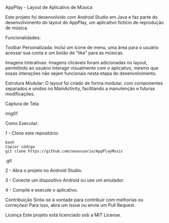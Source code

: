 AppPlay - Layout de Aplicativo de Música

Este projeto foi desenvolvido com Android Studio em Java e faz parte do desenvolvimento do layout do AppPlay, um aplicativo fictício de reprodução de música.

Funcionalidades:

Toolbar Personalizada: 
Inclui um ícone de menu, uma área para o usuário acessar sua conta e um botão de "like" para as músicas.

Imagens Interativas: 
Imagens clicáveis foram adicionadas no layout, permitindo ao usuário interagir visualmente com o aplicativo, mesmo que essas interações não sejam funcionais nesta etapa do desenvolvimento.

Estrutura Modular: 
O layout foi criado de forma modular, com componentes separados e unidos no MainActivity, facilitando a manutenção e futuras modificações.

Captura de Tela:

img01

Como Executar:

1 - Clone este repositório:

    bash
    Copiar código
    git clone https://github.com/seuusuario/AppPlayMusic
.git

2 - Abra o projeto no Android Studio.

3 - Conecte um dispositivo Android ou use um emulador.

4 - Compile e execute o aplicativo.

Contribuição Sinta-se à vontade para contribuir com melhorias ou correções! Para isso, abra um Issue ou envie um Pull Request.

Licença Este projeto está licenciado sob a MIT License.
